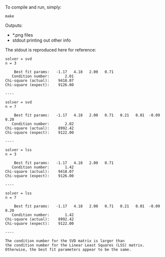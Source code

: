 To compile and run, simply:

    make

Outputs:

 - *.png files
 - stdout printing out other info

The stdout is reproduced here for reference:

	solver = svd
	n = 3

		Best fit params:   -1.17   4.18   2.00   0.71
	   Condition number:       2.01
	Chi-square (actual):    9418.07
	Chi-square (expect):    9126.00

	----

	solver = svd
	n = 7

		Best fit params:   -1.17   4.18   2.00   0.71   0.21   0.01  -0.09   0.20
	   Condition number:       2.02
	Chi-square (actual):    8992.42
	Chi-square (expect):    9122.00

	----

	solver = lss
	n = 3

		Best fit params:   -1.17   4.18   2.00   0.71
	   Condition number:       1.42
	Chi-square (actual):    9418.07
	Chi-square (expect):    9126.00

	----

	solver = lss
	n = 7

		Best fit params:   -1.17   4.18   2.00   0.71   0.21   0.01  -0.09   0.20
	   Condition number:       1.42
	Chi-square (actual):    8992.42
	Chi-square (expect):    9122.00

	----

	The condition number for the SVD matrix is larger than
	the condition number for the Linear Least Squares (LSS) matrix.
	Otherwise, the best fit parameters appear to be the same.

